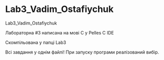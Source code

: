 # Lab3_Vadim_Ostafiychuk
Lab3_Vadim_Ostafiychuk

Лабораторна #3 написана на мові C у Pelles C IDE

Скомпільована у папці Lab3

Всі завдання у однім файлі!
При запуску програми реалізований вибір.